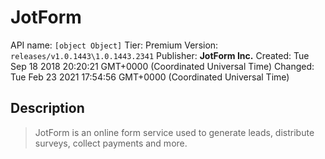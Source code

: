 # JotForm
API name: `[object Object]`
Tier: Premium
Version: `releases/v1.0.1443\1.0.1443.2341`
Publisher: **JotForm Inc.**
Created: Tue Sep 18 2018 20:20:21 GMT+0000 (Coordinated Universal Time)
Changed: Tue Feb 23 2021 17:54:56 GMT+0000 (Coordinated Universal Time)

## Description
> JotForm is an online form service used to generate leads, distribute surveys, collect payments and more.
